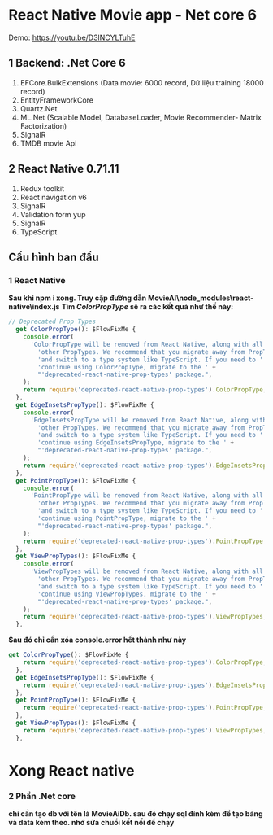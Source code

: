 # React Native Movie app - Net core 6
Demo: https://youtu.be/D3lNCYLTuhE
## 1 Backend: .Net Core 6
<ol>
  <li>EFCore.BulkExtensions (Data movie: 6000 record, Dữ liệu training 18000 record)</li>
  <li>EntityFrameworkCore</li>
  <li>Quartz.Net</li>
  <li>ML.Net (Scalable Model, DatabaseLoader, Movie Recommender- Matrix Factorization)</li>
  <li>SignalR</li>
  <li>TMDB movie Api</li>
</ol>

## 2 React Native 0.71.11
<ol>
  <li>Redux toolkit</li>
  <li>React navigation v6</li>
  <li>SignalR</li>
  <li>Validation form yup</li>
  <li>SignalR</li>
  <li>TypeScript</li>
</ol>



## Cấu hình ban đầu
### 1 React Native
**Sau khi npm i xong. Truy cập đường dẫn MovieAI\node_modules\react-native\index.js**
**Tìm *ColorPropType* sẽ ra các kết quả như thế này:**
```javascript
// Deprecated Prop Types
  get ColorPropType(): $FlowFixMe {
    console.error(
      'ColorPropType will be removed from React Native, along with all ' +
        'other PropTypes. We recommend that you migrate away from PropTypes ' +
        'and switch to a type system like TypeScript. If you need to ' +
        'continue using ColorPropType, migrate to the ' +
        "'deprecated-react-native-prop-types' package.",
    );
    return require('deprecated-react-native-prop-types').ColorPropType;
  },
  get EdgeInsetsPropType(): $FlowFixMe {
    console.error(
      'EdgeInsetsPropType will be removed from React Native, along with all ' +
        'other PropTypes. We recommend that you migrate away from PropTypes ' +
        'and switch to a type system like TypeScript. If you need to ' +
        'continue using EdgeInsetsPropType, migrate to the ' +
        "'deprecated-react-native-prop-types' package.",
    );
    return require('deprecated-react-native-prop-types').EdgeInsetsPropType;
  },
  get PointPropType(): $FlowFixMe {
    console.error(
      'PointPropType will be removed from React Native, along with all ' +
        'other PropTypes. We recommend that you migrate away from PropTypes ' +
        'and switch to a type system like TypeScript. If you need to ' +
        'continue using PointPropType, migrate to the ' +
        "'deprecated-react-native-prop-types' package.",
    );
    return require('deprecated-react-native-prop-types').PointPropType;
  },
  get ViewPropTypes(): $FlowFixMe {
    console.error(
      'ViewPropTypes will be removed from React Native, along with all ' +
        'other PropTypes. We recommend that you migrate away from PropTypes ' +
        'and switch to a type system like TypeScript. If you need to ' +
        'continue using ViewPropTypes, migrate to the ' +
        "'deprecated-react-native-prop-types' package.",
    );
    return require('deprecated-react-native-prop-types').ViewPropTypes;
  },
```
**Sau đó chỉ cần xóa console.error hết thành như này**
```javascript
get ColorPropType(): $FlowFixMe {
    return require('deprecated-react-native-prop-types').ColorPropType;
  },
  get EdgeInsetsPropType(): $FlowFixMe {
    return require('deprecated-react-native-prop-types').EdgeInsetsPropType;
  },
  get PointPropType(): $FlowFixMe {
    return require('deprecated-react-native-prop-types').PointPropType;
  },
  get ViewPropTypes(): $FlowFixMe {
    return require('deprecated-react-native-prop-types').ViewPropTypes;
  },
```
# Xong React native

### 2 Phần .Net core
**chỉ cần tạo db với tên là MovieAiDb. sau đó chạy sql đính kèm để tạo bảng và data kèm theo. nhớ sửa chuổi kết nối để chạy**
